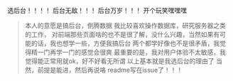 选后台！！！！
后台无敌！！！
后台万岁！！！
开个玩笑嘿嘿嘿


>本人的意愿是搞后台，倒腾数据
>我比较喜欢操作数据库，研究服务器之类的工作，
>对前端那些页面啥的也不是很了解，没什么兴趣，当然如果有可能的话，我也想学一些，方便我搞后台
>两个都学好像也不是很矛盾，我觉得精一门再学一门的感觉会很爽
>最重要的是，我对用户体验不太敏感，我觉得能正常用就ok，好不好看无所谓
>以上基本就是我选后台的理由了
>当然，前提是能进，然后再说咯
readme写在issue了！！！
